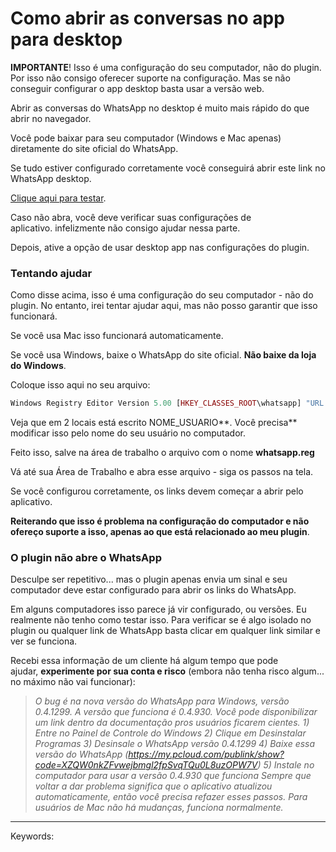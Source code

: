 # Como abrir as conversas no app para desktop

**IMPORTANTE**! Isso é uma configuração do seu computador, não do plugin. Por isso não consigo oferecer suporte na configuração. Mas se não conseguir configurar o app desktop basta usar a versão web.

Abrir as conversas do WhatsApp no desktop é muito mais rápido do que abrir no navegador.

Você pode baixar para seu computador (Windows e Mac apenas) diretamente do site oficial do WhatsApp.

Se tudo estiver configurado corretamente você conseguirá abrir este link no WhatsApp desktop. 

[Clique aqui para testar](whatsapp://send?phone=5555555555555&text=Fernando!).

Caso não abra, você deve verificar suas configurações de aplicativo. infelizmente não consigo ajudar nessa parte.

Depois, ative a opção de usar desktop app nas configurações do plugin.

### Tentando ajudar

Como disse acima, isso é uma configuração do seu computador - não do plugin. No entanto, irei tentar ajudar aqui, mas não posso garantir que isso funcionará.

Se você usa Mac isso funcionará automaticamente.

Se você usa Windows, baixe o WhatsApp do site oficial. **Não baixe da loja do Windows**.

Coloque isso aqui no seu arquivo:

```php
Windows Registry Editor Version 5.00 [HKEY_CLASSES_ROOT\whatsapp] "URL Protocol"="" [HKEY_CLASSES_ROOT\http\DefaultIcon] @="C:\\Users\\NOME_USUARIO\\AppData\\Local\\WhatsApp\\WhatsApp.exe,0" [HKEY_CLASSES_ROOT\whatsapp\shell] @="open" [HKEY_CLASSES_ROOT\whatsapp\shell\open] [HKEY_CLASSES_ROOT\whatsapp\shell\open\command] @="\"C:\\Users\\NOME_USUARIO\\AppData\\Local\\WhatsApp\\WhatsApp.exe\" \"%1\""
```

Veja que em 2 locais está escrito NOME\_USUARIO**. Você precisa** modificar isso pelo nome do seu usuário no computador.

Feito isso, salve na área de trabalho o arquivo com o nome **whatsapp.reg**

Vá até sua Área de Trabalho e abra esse arquivo - siga os passos na tela.

Se você configurou corretamente, os links devem começar a abrir pelo aplicativo.

**Reiterando que isso é problema na configuração do computador e não ofereço suporte a isso, apenas ao que está relacionado ao meu plugin**.  

### O plugin não abre o WhatsApp

Desculpe ser repetitivo... mas o plugin apenas envia um sinal e seu computador deve estar configurado para abrir os links do WhatsApp.

Em alguns computadores isso parece já vir configurado, ou versões. Eu realmente não tenho como testar isso. Para verificar se é algo isolado no plugin ou qualquer link de WhatsApp basta clicar em qualquer link similar e ver se funciona.

Recebi essa informação de um cliente há algum tempo que pode ajudar, **experimente por sua conta e risco** (embora não tenha risco algum... no máximo não vai funcionar):  

> _O bug é na nova versão do WhatsApp para Windows, versão 0.4.1299. A versão que funciona é 0.4.930. Você pode disponibilizar um link dentro da documentação pros usuários ficarem cientes. 1) Entre no Painel de Controle do Windows 2) Clique em Desinstalar Programas 3) Desinsale o WhatsApp versão 0.4.1299 4) Baixe essa versão do WhatsApp (https://my.pcloud.com/publink/show?code=XZQW0nkZFvwejbmgl2fpSvqTQu0L8uzOPW7V) 5) Instale no computador para usar a versão 0.4.930 que funciona Sempre que voltar a dar problema significa que o aplicativo atualizou automaticamente, então você precisa refazer esses passos. Para usuários de Mac não há mudanças, funciona normalmente._

>   

___

Keywords: